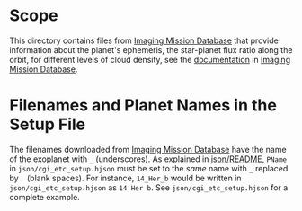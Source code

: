 # Scope

This directory contains files
from [Imaging Mission Database](https://plandb.sioslab.com/index.php)
that provide information about the planet's ephemeris,
the star-planet flux ratio along the orbit, for different
levels of cloud density, see the 
[documentation](https://plandb.sioslab.com/docs/html/index.html) 
in [Imaging Mission Database](https://plandb.sioslab.com/index.php).

# Filenames and Planet Names in the Setup File

The filenames downloaded from 
[Imaging Mission Database](https://plandb.sioslab.com/index.php)
have the name of the exoplanet with `_` (underscores).
As explained in [json/README](../json/README.md),
`PName` in `json/cgi_etc_setup.hjson` must be set to the _same_
name with `_` replaced by ` ` (blank spaces). For instance,
`14_Her_b` would be written in `json/cgi_etc_setup.hjson` as
`14 Her b`. See `json/cgi_etc_setup.hjson` for a complete example.
